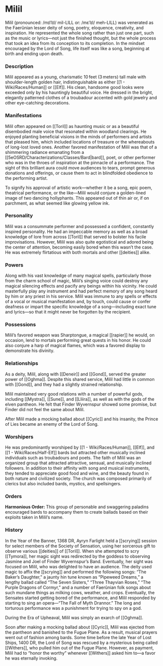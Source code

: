 # Milil

Milil (pronounced: /mɪlˈlɪl/ mil-LILL or: /mɛˈlɪl/ meh-LILL) was venerated as the Faerûnian lesser deity of song, poetry, eloquence, creativity, and inspiration. He represented the whole song rather than just one part, such as the music or lyrics—not just the finished thought, but the whole process that took an idea from its conception to its completion. In the mindset encouraged by the Lord of Song, life itself was like a song, beginning at birth and ending upon death.

### Description

Milil appeared as a young, charismatic 10 feet (3 meters) tall male with shoulder-length golden hair, indistinguishable as either [[1 - Wiki/Races/Human]] or [[Elf]]. His clean, handsome good looks were exceeded only by his hauntingly beautiful voice. He dressed in the bright, elegantly patterned clothes of a troubadour accented with gold jewelry and other eye-catching decorations.

### Manifestations

Milil often appeared on [[Toril]] as haunting music or as a beautiful disembodied male voice that resonated within woodland clearings. He enjoyed planting beneficial visions in the minds of performers and artists that pleased him, which included locations of treasure or the whereabouts of long-lost loved ones. Another favored manifestation of Milil was that of a shimmering radiance emanating from a [[5eOSRD/Characterizations/Classes/Bard|bard]], poet, or other performer who was in the throes of inspiration at the pinnacle of a performance. The sight of this brilliant aura could move audiences to tears, prompt generous donations and offerings, or cause them to act in blindfolded obedience to the performing artist.

To signify his approval of artistic work—whether it be a song, epic poem, theatrical performance, or the like—Milil would conjure a golden-lined image of two dancing hollyphants. This appeared out of thin air or, if on parchment, as what seemed like glowing yellow ink.

### Personality

Milil was a consummate performer and possessed a confident, constantly inspired personality. He had an impeccable memory as well as a broad knowledge of lore from across [[Toril]] that served to bolster his facile improvisations. However, Milil was also quite egotistical and adored being the center of attention, becoming easily bored when this wasn’t the case. He was extremely flirtatious with both mortals and other [[deities]] alike.

### Powers

Along with his vast knowledge of many magical spells, particularly those from the charm school of magic, Milil’s singing voice could destroy any magical silencing effects and pacify any beings within his vicinity. He could masterfully play any instrument and had perfect memory of any song heard by him or any priest in his service. Milil was immune to any spells or effects of a vocal or musical manifestation and, by touch, could cause or confer deafness or impart the specific knowledge of a song—including exact tune and lyrics—so that it might never be forgotten by the recipient.

### Possessions

Milil’s favored weapon was Sharptongue, a magical [[rapier]] he would, on occasion, lend to mortals performing great quests in his honor. He could also conjure a harp of magical flames, which was a favored display to demonstrate his divinity.

### Relationships

As a deity, Milil, along with [[Deneir]] and [[Gond]], served the greater power of [[Oghma]]. Despite this shared service, Milil had little in common with [[Gond]], and they had a slightly strained relationship.

Milil maintained very good relations with a number of powerful gods, including [[Mystra]], [[Sune]], and [[Lliira]], as well as with the gods of the elven pantheon. He felt that Finder Wyvernspur showed some promise, but Finder did not feel the same about Milil.

After Milil made a mocking ballad about [[Cyric]] and his insanity, the Prince of Lies became an enemy of the Lord of Song.

  
### Worshipers

He was predominantly worshiped by [[1 - Wiki/Races/Human]], [[Elf]], and [[1 - Wiki/Races/Half-Elf]] bards but attracted other musically inclined individuals such as troubadours and poets. The faith of Milil was an organized group that attracted attractive, sensual, and musically inclined followers. In addition to their affinity with song and musical instruments, they tended to appreciate good food and wine, and the beauty found in both nature and civilized society. The church was composed primarily of clerics but also included bards, mystics, and spellsingers.

  

### Orders

**Harmonious Order:** This group of personable and swaggering paladins encouraged bards to accompany them to create ballads based on their exploits taken in Milil’s name.

  
### History

In the Year of the Banner, 1368 DR, Ayryn Farlight held a [[scrying]] session for select members of the Society of Sensation, using her sorcerous gift to observe various [[deities]] of [[Toril]]. When she attempted to scry [[Tymora]], her magic sight was redirected by the goddess to observing Jasmine and Joel of Finder Wyvernspur’s Band. Eventually, her sight was focused on Milil, who was delighted to have an audience. The deity used magic to affix the [[scrying]] and performed the following songs: “The Baker’s Daughter,” a jaunty hin tune known as “Pipeweed Dreams,” a lengthy ballad called “The Seven Sisters,” “Three Thayvian Roses,” “The Purple Dragons of Cormyr,” and a number of Faerûnian folk songs about such mundane things as milking cows, weather, and crops. Eventually, the Sensates started getting bored of the performance, and Milil responded by starting to sing an opera—“The Fall of Myth Drannor.” The long and torturous performance was a punishment for trying to spy on a god.

During the Era of Upheaval, Milil was simply an exarch of [[Oghma]].

Soon after making a mocking ballad about [[Cyric]], Milil was ejected from the pantheon and banished to the Fugue Plane. As a result, musical prayers went out of fashion among bards. Some time before the late Year of Lost Ships, 1400 DR, the Lord of Song was rescued by a mysterious being called [[Withers]], who pulled him out of the Fugue Plane. However, as payment, Milil had to “honor the worthy” whenever [[Withers]] asked him to—a favor he was eternally invoking.